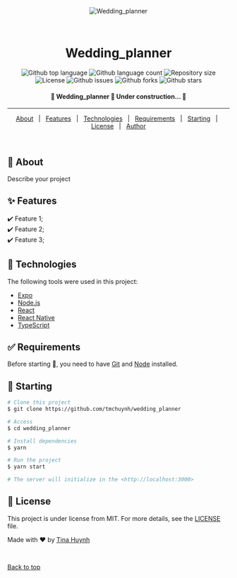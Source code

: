<div align="center" id="top"> 
  <img src="./.github/app.gif" alt="Wedding_planner" />

  &#xa0;

  <!-- <a href="https://wedding_planner.netlify.app">Demo</a> -->
</div>

<h1 align="center">Wedding_planner</h1>

<p align="center">
  <img alt="Github top language" src="https://img.shields.io/github/languages/top/tmchuynh/wedding_planner?color=56BEB8">

  <img alt="Github language count" src="https://img.shields.io/github/languages/count/tmchuynh/wedding_planner?color=56BEB8">

  <img alt="Repository size" src="https://img.shields.io/github/repo-size/tmchuynh/wedding_planner?color=56BEB8">

  <img alt="License" src="https://img.shields.io/github/license/tmchuynh/wedding_planner?color=56BEB8">

  <img alt="Github issues" src="https://img.shields.io/github/issues/tmchuynh/wedding_planner?color=56BEB8" />

  <img alt="Github forks" src="https://img.shields.io/github/forks/tmchuynh/wedding_planner?color=56BEB8" />

  <img alt="Github stars" src="https://img.shields.io/github/stars/tmchuynh/wedding_planner?color=56BEB8" />
</p>

<!-- Status -->

<h4 align="center"> 
	🚧  Wedding_planner 🚀 Under construction...  🚧
</h4> 

<hr>

<p align="center">
  <a href="#dart-about">About</a> &#xa0; | &#xa0; 
  <a href="#sparkles-features">Features</a> &#xa0; | &#xa0;
  <a href="#rocket-technologies">Technologies</a> &#xa0; | &#xa0;
  <a href="#white_check_mark-requirements">Requirements</a> &#xa0; | &#xa0;
  <a href="#checkered_flag-starting">Starting</a> &#xa0; | &#xa0;
  <a href="#memo-license">License</a> &#xa0; | &#xa0;
  <a href="https://github.com/tmchuynh" target="_blank">Author</a>
</p>

<br>

## :dart: About ##

Describe your project

## :sparkles: Features ##

:heavy_check_mark: Feature 1;\
:heavy_check_mark: Feature 2;\
:heavy_check_mark: Feature 3;

## :rocket: Technologies ##

The following tools were used in this project:

- [Expo](https://expo.io/)
- [Node.js](https://nodejs.org/en/)
- [React](https://pt-br.reactjs.org/)
- [React Native](https://reactnative.dev/)
- [TypeScript](https://www.typescriptlang.org/)

## :white_check_mark: Requirements ##

Before starting :checkered_flag:, you need to have [Git](https://git-scm.com) and [Node](https://nodejs.org/en/) installed.

## :checkered_flag: Starting ##

```bash
# Clone this project
$ git clone https://github.com/tmchuynh/wedding_planner

# Access
$ cd wedding_planner

# Install dependencies
$ yarn

# Run the project
$ yarn start

# The server will initialize in the <http://localhost:3000>
```

## :memo: License ##

This project is under license from MIT. For more details, see the [LICENSE](LICENSE.md) file.


Made with :heart: by <a href="https://github.com/tmchuynh" target="_blank">Tina Huynh</a>

&#xa0;

<a href="#top">Back to top</a>
